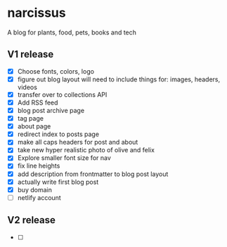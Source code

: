 # narcissus
A blog for plants, food, pets, books and tech

## V1 release
- [x] Choose fonts, colors, logo
- [x] figure out blog layout will need to include things for: images, headers, videos
- [x] transfer over to collections API
- [x] Add RSS feed
- [x] blog post archive page
- [x] tag page
- [x] about page
- [x] redirect index to posts page
- [x] make all caps headers for post and about
- [x] take new hyper realistic photo of olive and felix
- [x] Explore smaller font size for nav
- [x] fix line heights
- [x] add description from frontmatter to blog post layout
- [x] actually write first blog post
- [x] buy domain
- [ ] netlify account

## V2 release
- [ ]
